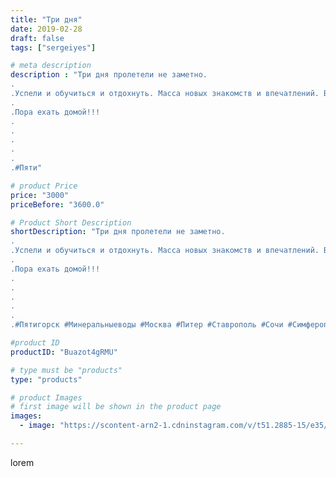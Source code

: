 ```yaml
---
title: "Три дня"
date: 2019-02-28
draft: false
tags: ["sergeiyes"]

# meta description
description : "Три дня пролетели не заметно.
.
.Успели и обучиться и отдохнуть. Масса новых знакомств и впечатлений. Все было круто!!!.
.
.Пора ехать домой!!!
.
.
.
.
.
.#Пяти"

# product Price
price: "3000"
priceBefore: "3600.0"

# Product Short Description
shortDescription: "Три дня пролетели не заметно.
.
.Успели и обучиться и отдохнуть. Масса новых знакомств и впечатлений. Все было круто!!!.
.
.Пора ехать домой!!!
.
.
.
.
.
.#Пятигорск #Минеральныеводы #Москва #Питер #Ставрополь #Сочи #Симферополь #Севастополь #УФО #Анапа #Краснодар #Екатеринбург #Челябинск #Ессентуки #Железноводск #Кисловодск #бизнес #Ростовнадону #gruppazahvata #крым #sergeystar  #Волгоград"

#product ID
productID: "Buazot4gRMU"

# type must be "products"
type: "products"

# product Images
# first image will be shown in the product page
images:
  - image: "https://scontent-arn2-1.cdninstagram.com/v/t51.2885-15/e35/51828485_122010885595924_7425090245783876781_n.jpg?tp=1&_nc_ht=scontent-arn2-1.cdninstagram.com&_nc_cat=104&_nc_ohc=tp1t_WAZM18AX9PVqIW&ccb=7-4&oh=3677951f6e7728bbca176e1774f5bbb4&oe=608488BF&_nc_sid=86f79a&ig_cache_key=MTk4OTEyOTI4Mzg1NDk5NjI0NA%3D%3D.2-ccb7-4"

---
```

lorem
